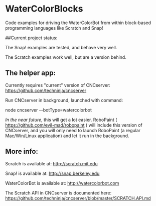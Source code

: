 WaterColorBlocks
================

Code examples for driving the WaterColorBot from within block-based programming languages like Scratch and Snap!

##Current project status:

The Snap! examples are tested, and behave very well.

The Scratch examples work well, but are a version behind.



## The helper app:
Currently requires "current" version of CNCserver:  https://github.com/techninja/cncserver

Run CNCserver in background, launched with command:

  node cncserver --botType=watercolorbot 
  
*In the near future*, this will get a lot easier. RoboPaint ( https://github.com/evil-mad/robopaint ) will include this version of CNCserver, and you will only need to launch RoboPaint (a regular Mac/Win/Linux application) and let it run in the background.  
  
## More info:

Scratch is available at: http://scratch.mit.edu

Snap! is available at: http://snap.berkeley.edu

WaterColorBot is available at: http://watercolorbot.com

The Scratch API in CNCserver is documented here: https://github.com/techninja/cncserver/blob/master/SCRATCH.API.md
